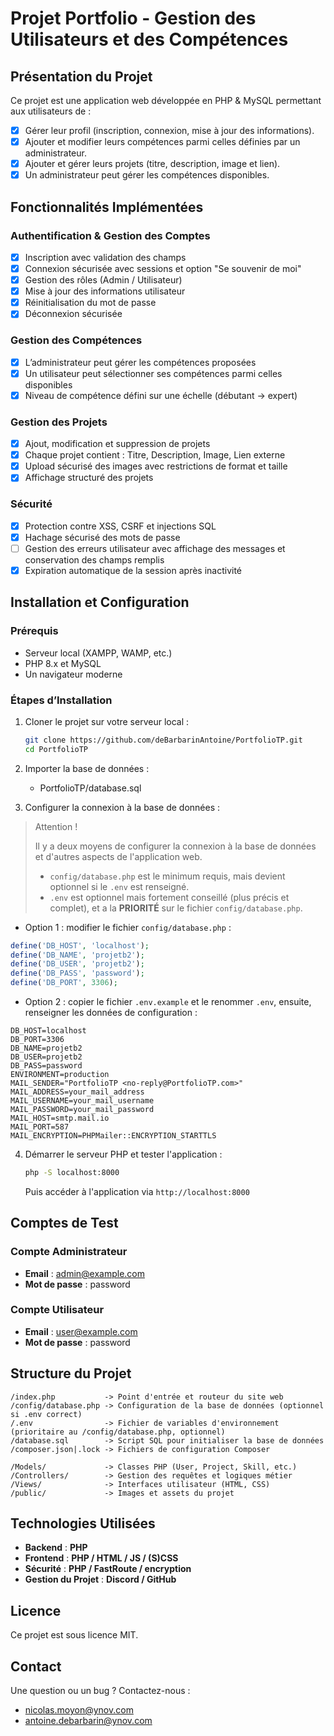 # Projet Portfolio - Gestion des Utilisateurs et des Compétences

## Présentation du Projet
Ce projet est une application web développée en PHP & MySQL permettant aux utilisateurs de :
- [X] Gérer leur profil (inscription, connexion, mise à jour des informations).
- [X] Ajouter et modifier leurs compétences parmi celles définies par un administrateur.
- [X] Ajouter et gérer leurs projets (titre, description, image et lien).
- [X] Un administrateur peut gérer les compétences disponibles.

## Fonctionnalités Implémentées

### Authentification & Gestion des Comptes
- [X] Inscription avec validation des champs
- [X] Connexion sécurisée avec sessions et option "Se souvenir de moi"
- [X] Gestion des rôles (Admin / Utilisateur)
- [X] Mise à jour des informations utilisateur
- [X] Réinitialisation du mot de passe
- [X] Déconnexion sécurisée

### Gestion des Compétences
- [X] L’administrateur peut gérer les compétences proposées
- [X] Un utilisateur peut sélectionner ses compétences parmi celles disponibles
- [X] Niveau de compétence défini sur une échelle (débutant → expert)

### Gestion des Projets
- [X] Ajout, modification et suppression de projets
- [X] Chaque projet contient : Titre, Description, Image, Lien externe
- [X] Upload sécurisé des images avec restrictions de format et taille
- [X] Affichage structuré des projets

### Sécurité
- [X] Protection contre XSS, CSRF et injections SQL
- [X] Hachage sécurisé des mots de passe
- [ ] Gestion des erreurs utilisateur avec affichage des messages et conservation des champs remplis
- [X] Expiration automatique de la session après inactivité

## Installation et Configuration

### Prérequis
- Serveur local (XAMPP, WAMP, etc.)
- PHP 8.x et MySQL
- Un navigateur moderne

### Étapes d’Installation
1. Cloner le projet sur votre serveur local :
   ```sh
   git clone https://github.com/deBarbarinAntoine/PortfolioTP.git
   cd PortfolioTP
   ```
2. Importer la base de données :
    - PortfolioTP/database.sql

3. Configurer la connexion à la base de données :

> Attention !
> 
> Il y a deux moyens de configurer la connexion à la base de données et d'autres aspects de l'application web.
> 
> - `config/database.php` est le minimum requis, mais devient optionnel si le `.env` est renseigné.
> - `.env` est optionnel mais fortement conseillé (plus précis et complet), et a la **PRIORITÉ** sur le fichier `config/database.php`.

   - Option 1 : modifier le fichier `config/database.php` :
   ```php
   define('DB_HOST', 'localhost');
   define('DB_NAME', 'projetb2');
   define('DB_USER', 'projetb2');
   define('DB_PASS', 'password');
   define('DB_PORT', 3306);
   ```
   - Option 2 : copier le fichier `.env.example` et le renommer `.env`, ensuite, renseigner les données de configuration :
   ```dotenv
   DB_HOST=localhost
   DB_PORT=3306
   DB_NAME=projetb2
   DB_USER=projetb2
   DB_PASS=password
   ENVIRONMENT=production
   MAIL_SENDER="PortfolioTP <no-reply@PortfolioTP.com>"
   MAIL_ADDRESS=your_mail_address
   MAIL_USERNAME=your_mail_username
   MAIL_PASSWORD=your_mail_password
   MAIL_HOST=smtp.mail.io
   MAIL_PORT=587
   MAIL_ENCRYPTION=PHPMailer::ENCRYPTION_STARTTLS
   ```

4. Démarrer le serveur PHP et tester l'application :
   ```sh
   php -S localhost:8000
   ```
   Puis accéder à l'application via `http://localhost:8000`

## Comptes de Test

### Compte Administrateur
- **Email** : admin@example.com
- **Mot de passe** : password

### Compte Utilisateur
- **Email** : user@example.com
- **Mot de passe** : password

## Structure du Projet

```
/index.php           -> Point d'entrée et routeur du site web
/config/database.php -> Configuration de la base de données (optionnel si .env correct)
/.env                -> Fichier de variables d'environnement (prioritaire au /config/database.php, optionnel)
/database.sql        -> Script SQL pour initialiser la base de données
/composer.json|.lock -> Fichiers de configuration Composer

/Models/             -> Classes PHP (User, Project, Skill, etc.)
/Controllers/        -> Gestion des requêtes et logiques métier
/Views/              -> Interfaces utilisateur (HTML, CSS)
/public/             -> Images et assets du projet
```

## Technologies Utilisées
- **Backend** : **PHP**
- **Frontend** : **PHP / HTML / JS / (S)CSS**
- **Sécurité** : **PHP / FastRoute / encryption**
- **Gestion du Projet** : **Discord / GitHub**

## Licence
Ce projet est sous licence MIT.

## Contact
Une question ou un bug ? Contactez-nous :
- [nicolas.moyon@ynov.com](mailto:nicolas.moyon@ynov.com)
- [antoine.debarbarin@ynov.com](mailto:antoine.debarbarin@ynov.com)
